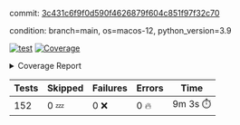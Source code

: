 commit: [3c431c6f9f0d590f4626879f604c851f97f32c70](https://github.com/rcmdnk/homebrew-file/tree/3c431c6f9f0d590f4626879f604c851f97f32c70)

condition: branch=main, os=macos-12, python_version=3.9

[![test](https://github.com/rcmdnk/homebrew-file/actions/workflows/test.yml/badge.svg)](https://github.com/rcmdnk/homebrew-file/actions/runs/5503220978)
<a href="https://github.com/rcmdnk/homebrew-file/blob/3c431c6f9f0d590f4626879f604c851f97f32c70/README.md"><img alt="Coverage" src="https://img.shields.io/badge/Coverage-54%25-orange.svg" /></a><details><summary>Coverage Report </summary><table><tr><th>File</th><th>Stmts</th><th>Miss</th><th>Cover</th><th>Missing</th></tr><tbody><tr><td colspan="5"><b>bin</b></td></tr><tr><td>&nbsp; &nbsp;<a href="https://github.com/rcmdnk/homebrew-file/blob/3c431c6f9f0d590f4626879f604c851f97f32c70/bin/brew-file">brew-file</a></td><td>1881</td><td>860</td><td>54%</td><td><a href="https://github.com/rcmdnk/homebrew-file/blob/3c431c6f9f0d590f4626879f604c851f97f32c70/bin/brew-file#L43-L58">43&ndash;58</a>, <a href="https://github.com/rcmdnk/homebrew-file/blob/3c431c6f9f0d590f4626879f604c851f97f32c70/bin/brew-file#L63-L65">63&ndash;65</a>, <a href="https://github.com/rcmdnk/homebrew-file/blob/3c431c6f9f0d590f4626879f604c851f97f32c70/bin/brew-file#L158">158</a>, <a href="https://github.com/rcmdnk/homebrew-file/blob/3c431c6f9f0d590f4626879f604c851f97f32c70/bin/brew-file#L273">273</a>, <a href="https://github.com/rcmdnk/homebrew-file/blob/3c431c6f9f0d590f4626879f604c851f97f32c70/bin/brew-file#L292">292</a>, <a href="https://github.com/rcmdnk/homebrew-file/blob/3c431c6f9f0d590f4626879f604c851f97f32c70/bin/brew-file#L357">357</a>, <a href="https://github.com/rcmdnk/homebrew-file/blob/3c431c6f9f0d590f4626879f604c851f97f32c70/bin/brew-file#L360-L363">360&ndash;363</a>, <a href="https://github.com/rcmdnk/homebrew-file/blob/3c431c6f9f0d590f4626879f604c851f97f32c70/bin/brew-file#L377-L382">377&ndash;382</a>, <a href="https://github.com/rcmdnk/homebrew-file/blob/3c431c6f9f0d590f4626879f604c851f97f32c70/bin/brew-file#L420-L425">420&ndash;425</a>, <a href="https://github.com/rcmdnk/homebrew-file/blob/3c431c6f9f0d590f4626879f604c851f97f32c70/bin/brew-file#L436">436</a>, <a href="https://github.com/rcmdnk/homebrew-file/blob/3c431c6f9f0d590f4626879f604c851f97f32c70/bin/brew-file#L641">641</a>, <a href="https://github.com/rcmdnk/homebrew-file/blob/3c431c6f9f0d590f4626879f604c851f97f32c70/bin/brew-file#L643">643</a>, <a href="https://github.com/rcmdnk/homebrew-file/blob/3c431c6f9f0d590f4626879f604c851f97f32c70/bin/brew-file#L645">645</a>, <a href="https://github.com/rcmdnk/homebrew-file/blob/3c431c6f9f0d590f4626879f604c851f97f32c70/bin/brew-file#L662-L666">662&ndash;666</a>, <a href="https://github.com/rcmdnk/homebrew-file/blob/3c431c6f9f0d590f4626879f604c851f97f32c70/bin/brew-file#L679-L684">679&ndash;684</a>, <a href="https://github.com/rcmdnk/homebrew-file/blob/3c431c6f9f0d590f4626879f604c851f97f32c70/bin/brew-file#L694">694</a>, <a href="https://github.com/rcmdnk/homebrew-file/blob/3c431c6f9f0d590f4626879f604c851f97f32c70/bin/brew-file#L710">710</a>, <a href="https://github.com/rcmdnk/homebrew-file/blob/3c431c6f9f0d590f4626879f604c851f97f32c70/bin/brew-file#L714-L718">714&ndash;718</a>, <a href="https://github.com/rcmdnk/homebrew-file/blob/3c431c6f9f0d590f4626879f604c851f97f32c70/bin/brew-file#L736-L750">736&ndash;750</a>, <a href="https://github.com/rcmdnk/homebrew-file/blob/3c431c6f9f0d590f4626879f604c851f97f32c70/bin/brew-file#L843-L858">843&ndash;858</a>, <a href="https://github.com/rcmdnk/homebrew-file/blob/3c431c6f9f0d590f4626879f604c851f97f32c70/bin/brew-file#L886">886</a>, <a href="https://github.com/rcmdnk/homebrew-file/blob/3c431c6f9f0d590f4626879f604c851f97f32c70/bin/brew-file#L897-L898">897&ndash;898</a>, <a href="https://github.com/rcmdnk/homebrew-file/blob/3c431c6f9f0d590f4626879f604c851f97f32c70/bin/brew-file#L906">906</a>, <a href="https://github.com/rcmdnk/homebrew-file/blob/3c431c6f9f0d590f4626879f604c851f97f32c70/bin/brew-file#L919-L924">919&ndash;924</a>, <a href="https://github.com/rcmdnk/homebrew-file/blob/3c431c6f9f0d590f4626879f604c851f97f32c70/bin/brew-file#L928-L930">928&ndash;930</a>, <a href="https://github.com/rcmdnk/homebrew-file/blob/3c431c6f9f0d590f4626879f604c851f97f32c70/bin/brew-file#L934-L937">934&ndash;937</a>, <a href="https://github.com/rcmdnk/homebrew-file/blob/3c431c6f9f0d590f4626879f604c851f97f32c70/bin/brew-file#L1032-L1034">1032&ndash;1034</a>, <a href="https://github.com/rcmdnk/homebrew-file/blob/3c431c6f9f0d590f4626879f604c851f97f32c70/bin/brew-file#L1037">1037</a>, <a href="https://github.com/rcmdnk/homebrew-file/blob/3c431c6f9f0d590f4626879f604c851f97f32c70/bin/brew-file#L1043">1043</a>, <a href="https://github.com/rcmdnk/homebrew-file/blob/3c431c6f9f0d590f4626879f604c851f97f32c70/bin/brew-file#L1063-L1066">1063&ndash;1066</a>, <a href="https://github.com/rcmdnk/homebrew-file/blob/3c431c6f9f0d590f4626879f604c851f97f32c70/bin/brew-file#L1128">1128</a>, <a href="https://github.com/rcmdnk/homebrew-file/blob/3c431c6f9f0d590f4626879f604c851f97f32c70/bin/brew-file#L1157">1157</a>, <a href="https://github.com/rcmdnk/homebrew-file/blob/3c431c6f9f0d590f4626879f604c851f97f32c70/bin/brew-file#L1190">1190</a>, <a href="https://github.com/rcmdnk/homebrew-file/blob/3c431c6f9f0d590f4626879f604c851f97f32c70/bin/brew-file#L1193">1193</a>, <a href="https://github.com/rcmdnk/homebrew-file/blob/3c431c6f9f0d590f4626879f604c851f97f32c70/bin/brew-file#L1205">1205</a>, <a href="https://github.com/rcmdnk/homebrew-file/blob/3c431c6f9f0d590f4626879f604c851f97f32c70/bin/brew-file#L1207">1207</a>, <a href="https://github.com/rcmdnk/homebrew-file/blob/3c431c6f9f0d590f4626879f604c851f97f32c70/bin/brew-file#L1238">1238</a>, <a href="https://github.com/rcmdnk/homebrew-file/blob/3c431c6f9f0d590f4626879f604c851f97f32c70/bin/brew-file#L1242">1242</a>, <a href="https://github.com/rcmdnk/homebrew-file/blob/3c431c6f9f0d590f4626879f604c851f97f32c70/bin/brew-file#L1246-L1249">1246&ndash;1249</a>, <a href="https://github.com/rcmdnk/homebrew-file/blob/3c431c6f9f0d590f4626879f604c851f97f32c70/bin/brew-file#L1251-L1254">1251&ndash;1254</a>, <a href="https://github.com/rcmdnk/homebrew-file/blob/3c431c6f9f0d590f4626879f604c851f97f32c70/bin/brew-file#L1283-L1297">1283&ndash;1297</a>, <a href="https://github.com/rcmdnk/homebrew-file/blob/3c431c6f9f0d590f4626879f604c851f97f32c70/bin/brew-file#L1302-L1305">1302&ndash;1305</a>, <a href="https://github.com/rcmdnk/homebrew-file/blob/3c431c6f9f0d590f4626879f604c851f97f32c70/bin/brew-file#L1308-L1314">1308&ndash;1314</a>, <a href="https://github.com/rcmdnk/homebrew-file/blob/3c431c6f9f0d590f4626879f604c851f97f32c70/bin/brew-file#L1319">1319</a>, <a href="https://github.com/rcmdnk/homebrew-file/blob/3c431c6f9f0d590f4626879f604c851f97f32c70/bin/brew-file#L1327">1327</a>, <a href="https://github.com/rcmdnk/homebrew-file/blob/3c431c6f9f0d590f4626879f604c851f97f32c70/bin/brew-file#L1333-L1338">1333&ndash;1338</a>, <a href="https://github.com/rcmdnk/homebrew-file/blob/3c431c6f9f0d590f4626879f604c851f97f32c70/bin/brew-file#L1349-L1371">1349&ndash;1371</a>, <a href="https://github.com/rcmdnk/homebrew-file/blob/3c431c6f9f0d590f4626879f604c851f97f32c70/bin/brew-file#L1399">1399</a>, <a href="https://github.com/rcmdnk/homebrew-file/blob/3c431c6f9f0d590f4626879f604c851f97f32c70/bin/brew-file#L1415-L1422">1415&ndash;1422</a>, <a href="https://github.com/rcmdnk/homebrew-file/blob/3c431c6f9f0d590f4626879f604c851f97f32c70/bin/brew-file#L1427-L1443">1427&ndash;1443</a>, <a href="https://github.com/rcmdnk/homebrew-file/blob/3c431c6f9f0d590f4626879f604c851f97f32c70/bin/brew-file#L1448-L1452">1448&ndash;1452</a>, <a href="https://github.com/rcmdnk/homebrew-file/blob/3c431c6f9f0d590f4626879f604c851f97f32c70/bin/brew-file#L1466-L1513">1466&ndash;1513</a>, <a href="https://github.com/rcmdnk/homebrew-file/blob/3c431c6f9f0d590f4626879f604c851f97f32c70/bin/brew-file#L1516-L1547">1516&ndash;1547</a>, <a href="https://github.com/rcmdnk/homebrew-file/blob/3c431c6f9f0d590f4626879f604c851f97f32c70/bin/brew-file#L1552-L1586">1552&ndash;1586</a>, <a href="https://github.com/rcmdnk/homebrew-file/blob/3c431c6f9f0d590f4626879f604c851f97f32c70/bin/brew-file#L1591-L1672">1591&ndash;1672</a>, <a href="https://github.com/rcmdnk/homebrew-file/blob/3c431c6f9f0d590f4626879f604c851f97f32c70/bin/brew-file#L1675-L1684">1675&ndash;1684</a>, <a href="https://github.com/rcmdnk/homebrew-file/blob/3c431c6f9f0d590f4626879f604c851f97f32c70/bin/brew-file#L1697">1697</a>, <a href="https://github.com/rcmdnk/homebrew-file/blob/3c431c6f9f0d590f4626879f604c851f97f32c70/bin/brew-file#L1702">1702</a>, <a href="https://github.com/rcmdnk/homebrew-file/blob/3c431c6f9f0d590f4626879f604c851f97f32c70/bin/brew-file#L1707-L1746">1707&ndash;1746</a>, <a href="https://github.com/rcmdnk/homebrew-file/blob/3c431c6f9f0d590f4626879f604c851f97f32c70/bin/brew-file#L1750-L1859">1750&ndash;1859</a>, <a href="https://github.com/rcmdnk/homebrew-file/blob/3c431c6f9f0d590f4626879f604c851f97f32c70/bin/brew-file#L1869-L1881">1869&ndash;1881</a>, <a href="https://github.com/rcmdnk/homebrew-file/blob/3c431c6f9f0d590f4626879f604c851f97f32c70/bin/brew-file#L1885">1885</a>, <a href="https://github.com/rcmdnk/homebrew-file/blob/3c431c6f9f0d590f4626879f604c851f97f32c70/bin/brew-file#L1894-L1972">1894&ndash;1972</a>, <a href="https://github.com/rcmdnk/homebrew-file/blob/3c431c6f9f0d590f4626879f604c851f97f32c70/bin/brew-file#L1980-L2025">1980&ndash;2025</a>, <a href="https://github.com/rcmdnk/homebrew-file/blob/3c431c6f9f0d590f4626879f604c851f97f32c70/bin/brew-file#L2028-L2035">2028&ndash;2035</a>, <a href="https://github.com/rcmdnk/homebrew-file/blob/3c431c6f9f0d590f4626879f604c851f97f32c70/bin/brew-file#L2039-L2040">2039&ndash;2040</a>, <a href="https://github.com/rcmdnk/homebrew-file/blob/3c431c6f9f0d590f4626879f604c851f97f32c70/bin/brew-file#L2045-L2089">2045&ndash;2089</a>, <a href="https://github.com/rcmdnk/homebrew-file/blob/3c431c6f9f0d590f4626879f604c851f97f32c70/bin/brew-file#L2098-L2134">2098&ndash;2134</a>, <a href="https://github.com/rcmdnk/homebrew-file/blob/3c431c6f9f0d590f4626879f604c851f97f32c70/bin/brew-file#L2137-L2143">2137&ndash;2143</a>, <a href="https://github.com/rcmdnk/homebrew-file/blob/3c431c6f9f0d590f4626879f604c851f97f32c70/bin/brew-file#L2147-L2155">2147&ndash;2155</a>, <a href="https://github.com/rcmdnk/homebrew-file/blob/3c431c6f9f0d590f4626879f604c851f97f32c70/bin/brew-file#L2177-L2178">2177&ndash;2178</a>, <a href="https://github.com/rcmdnk/homebrew-file/blob/3c431c6f9f0d590f4626879f604c851f97f32c70/bin/brew-file#L2182">2182</a>, <a href="https://github.com/rcmdnk/homebrew-file/blob/3c431c6f9f0d590f4626879f604c851f97f32c70/bin/brew-file#L2193-L2194">2193&ndash;2194</a>, <a href="https://github.com/rcmdnk/homebrew-file/blob/3c431c6f9f0d590f4626879f604c851f97f32c70/bin/brew-file#L2204-L2373">2204&ndash;2373</a>, <a href="https://github.com/rcmdnk/homebrew-file/blob/3c431c6f9f0d590f4626879f604c851f97f32c70/bin/brew-file#L2379-L2534">2379&ndash;2534</a>, <a href="https://github.com/rcmdnk/homebrew-file/blob/3c431c6f9f0d590f4626879f604c851f97f32c70/bin/brew-file#L2562">2562</a>, <a href="https://github.com/rcmdnk/homebrew-file/blob/3c431c6f9f0d590f4626879f604c851f97f32c70/bin/brew-file#L2587">2587</a>, <a href="https://github.com/rcmdnk/homebrew-file/blob/3c431c6f9f0d590f4626879f604c851f97f32c70/bin/brew-file#L2664">2664</a>, <a href="https://github.com/rcmdnk/homebrew-file/blob/3c431c6f9f0d590f4626879f604c851f97f32c70/bin/brew-file#L2669-L2680">2669&ndash;2680</a>, <a href="https://github.com/rcmdnk/homebrew-file/blob/3c431c6f9f0d590f4626879f604c851f97f32c70/bin/brew-file#L2704-L2712">2704&ndash;2712</a>, <a href="https://github.com/rcmdnk/homebrew-file/blob/3c431c6f9f0d590f4626879f604c851f97f32c70/bin/brew-file#L2729">2729</a>, <a href="https://github.com/rcmdnk/homebrew-file/blob/3c431c6f9f0d590f4626879f604c851f97f32c70/bin/brew-file#L2735">2735</a>, <a href="https://github.com/rcmdnk/homebrew-file/blob/3c431c6f9f0d590f4626879f604c851f97f32c70/bin/brew-file#L2747">2747</a>, <a href="https://github.com/rcmdnk/homebrew-file/blob/3c431c6f9f0d590f4626879f604c851f97f32c70/bin/brew-file#L2763">2763</a>, <a href="https://github.com/rcmdnk/homebrew-file/blob/3c431c6f9f0d590f4626879f604c851f97f32c70/bin/brew-file#L2775">2775</a>, <a href="https://github.com/rcmdnk/homebrew-file/blob/3c431c6f9f0d590f4626879f604c851f97f32c70/bin/brew-file#L2777-L2781">2777&ndash;2781</a>, <a href="https://github.com/rcmdnk/homebrew-file/blob/3c431c6f9f0d590f4626879f604c851f97f32c70/bin/brew-file#L2785-L2788">2785&ndash;2788</a>, <a href="https://github.com/rcmdnk/homebrew-file/blob/3c431c6f9f0d590f4626879f604c851f97f32c70/bin/brew-file#L2791-L2794">2791&ndash;2794</a>, <a href="https://github.com/rcmdnk/homebrew-file/blob/3c431c6f9f0d590f4626879f604c851f97f32c70/bin/brew-file#L2797-L2805">2797&ndash;2805</a>, <a href="https://github.com/rcmdnk/homebrew-file/blob/3c431c6f9f0d590f4626879f604c851f97f32c70/bin/brew-file#L2834-L2841">2834&ndash;2841</a>, <a href="https://github.com/rcmdnk/homebrew-file/blob/3c431c6f9f0d590f4626879f604c851f97f32c70/bin/brew-file#L2852-L2859">2852&ndash;2859</a>, <a href="https://github.com/rcmdnk/homebrew-file/blob/3c431c6f9f0d590f4626879f604c851f97f32c70/bin/brew-file#L2940-L2942">2940&ndash;2942</a>, <a href="https://github.com/rcmdnk/homebrew-file/blob/3c431c6f9f0d590f4626879f604c851f97f32c70/bin/brew-file#L2963">2963</a>, <a href="https://github.com/rcmdnk/homebrew-file/blob/3c431c6f9f0d590f4626879f604c851f97f32c70/bin/brew-file#L2969">2969</a>, <a href="https://github.com/rcmdnk/homebrew-file/blob/3c431c6f9f0d590f4626879f604c851f97f32c70/bin/brew-file#L2980-L3592">2980&ndash;3592</a>, <a href="https://github.com/rcmdnk/homebrew-file/blob/3c431c6f9f0d590f4626879f604c851f97f32c70/bin/brew-file#L3596">3596</a></td></tr><tr><td><b>TOTAL</b></td><td><b>1881</b></td><td><b>860</b></td><td><b>54%</b></td><td>&nbsp;</td></tr></tbody></table></details>

| Tests | Skipped | Failures | Errors | Time |
| ----- | ------- | -------- | -------- | ------------------ |
| 152 | 0 :zzz: | 0 :x: | 0 :fire: | 9m 3s :stopwatch: |

